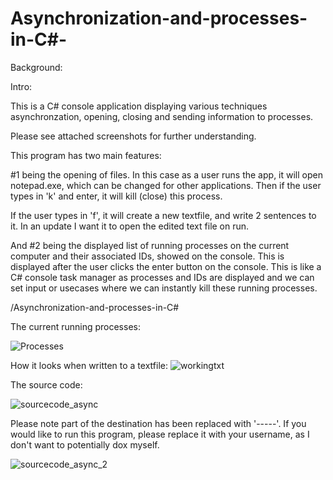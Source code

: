# Asynchronization-and-processes-in-C#-

Background:

Intro:

This is a C# console application displaying various techniques asynchronzation, opening, closing and sending information to processes.

Please see attached screenshots for further understanding.

This program has two main features:

#1 being the opening of files. In this case as a user runs the app, it will open notepad.exe, which can be changed for other applications.
Then if the user types in 'k' and enter, it will kill (close) this process.

If the user types in 'f', it will create a new textfile, and write 2 sentences to it. In an update I want it to open the edited text file on run.

And #2 being the displayed list of running processes on the current computer and their associated IDs, showed on the console. This is displayed after the user clicks the enter button on the console. This is like a C# console task manager as processes and IDs are displayed and we can set input or usecases where we can instantly kill these running processes.

/Asynchronization-and-processes-in-C#



The current running processes: 

![Processes](https://user-images.githubusercontent.com/101861214/178963232-d6aa70a0-0936-4559-bc06-2a1a12b15588.png)


How it looks when written to a textfile:
![workingtxt](https://user-images.githubusercontent.com/101861214/178963318-d288fc15-a7e9-44d9-a70c-77089014527c.png)


The source code:

![sourcecode_async](https://user-images.githubusercontent.com/101861214/178963711-fc37465c-f280-406e-8d28-46e210668a04.png)

Please note part of the destination has been replaced with '-----'. If you would like to run this program, please replace it with your username, as I don't want to potentially dox myself.

![sourcecode_async_2](https://user-images.githubusercontent.com/101861214/178963727-0c945121-e0d2-44cd-8bd3-901643ea0d57.png)


